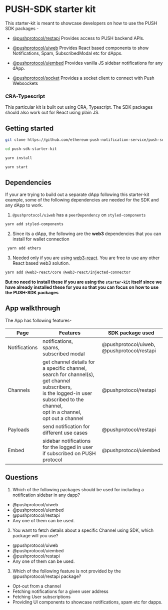 # PUSH-SDK starter kit

This starter-kit is meant to showcase developers on how to use the PUSH SDK packages - 

* [@pushprotocol/restapi](https://www.npmjs.com/package/@pushprotocol/restapi) Provides access to PUSH backend APIs.
* [@pushprotocol/uiweb](https://www.npmjs.com/package/@pushprotocol/uiweb) Provides React based components to show Notifications, Spam, SubscribedModal etc for dApps.
* [@pushprotocol/uiembed](https://www.npmjs.com/package/@pushprotocol/uiembed) Provides vanilla JS sidebar notifications for any  dApp.

* [@pushprotocol/socket](https://www.npmjs.com/package/@pushprotocol/socket) Provides a socket client to connect with Push Websockets

### CRA-Typescript
This particular kit is built out using CRA, Typescript. The SDK packages should also work out for React using plain JS.

## Getting started
```bash
git clone https://github.com/ethereum-push-notification-service/push-sdk-starter-kit.git
```

```bash
cd push-sdk-starter-kit
```

```bash
yarn install
```
```bash
yarn start
```

## Dependencies
If your are trying to build out a separate dApp following this starter-kit example, some of the following dependencies are needed for the SDK and any dApp to work.

1. `@pushprotocol/uiweb` has a `peerDependency` on `styled-components`

```bash
yarn add styled-components
```

2. Since its a dApp, the following are the **web3** dependencies that you can install for wallet connection
```bash
 yarn add ethers
```

3. Needed only if you are using [web3-react](https://github.com/Uniswap/web3-react). You are free to use any other React based web3 solution.
```bash
yarn add @web3-react/core @web3-react/injected-connector
```

**But no need to install these if you are using the `starter-kit` itself since we have already installed these for you so that you can focus on how to use the PUSH-SDK packages**

## App walkthrough

The App has following features-

| Page    | Features    | SDK package used |
|----------|---------|---------|
| Notifications    | notifications, <br/>spams, <br/>subscribed modal  |  @pushprotocol/uiweb, <br/>@pushprotocol/restapi    |
| Channels     | get channel details for a specific channel, <br/>search for channel(s), <br/>get channel subscribers, <br/>is the logged-in user subscribed to the channel, <br/>opt in a channel, <br/>opt out a channel  | @pushprotocol/restapi      |
| Payloads     | send notification for different use cases  | @pushprotocol/restapi      |
| Embed | sidebar notifications for the logged in user if subscribed on PUSH protocol  |   @pushprotocol/uiembed    |
## Questions
1. Which of the following packages should be used for including a notification sidebar in any dapp?
  * @pushprotocol/uiweb
  * @pushprotocol/uiembed  
  * @pushprotocol/restapi
  * Any one of them can be used.

2. You want to fetch details about a specific Channel using SDK, which package will you use?
  * @pushprotocol/uiweb
  * @pushprotocol/uiembed  
  * @pushprotocol/restapi
  * Any one of them can be used.

3. Which of the following feature is not provided by the @pushprotocol/restapi package?
  * Opt-out from a channel
  * Fetching notifications for a given user address
  * Fetching User subscriptions
  * Providing UI components to showcase notifications, spam etc for dapps.
